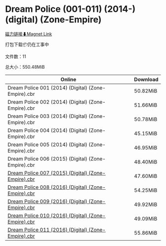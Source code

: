 # Dream Police (001-011) (2014-) (digital) (Zone-Empire)

[磁力链接⬇Magnet Link](magnet:?xt=urn:btih:70c45724c56247ee4038ec1f3020c16218c5df0d&dn=Dream%20Police%20%28001-011%29%20%282014-%29%20%28digital%29%20%28Zone-Empire%29)

打包下载📦仍在工事中

文件数：11

总大小：550.48MiB

Online | Download
--- | ---
Dream Police 001 (2014) (Digital) (Zone-Empire).cbr | 50.82MiB
Dream Police 002 (2014) (Digital) (Zone-Empire).cbr | 51.66MiB
Dream Police 003 (2014) (Digital) (Zone-Empire).cbr | 50.78MiB
Dream Police 004 (2014) (Digital) (Zone-Empire).cbr | 45.15MiB
Dream Police 005 (2014) (Digital) (Zone-Empire).cbr | 46.95MiB
Dream Police 006 (2015) (Digital) (Zone-Empire).cbr | 48.40MiB
[Dream Police 007 (2015) (Digital) (Zone-Empire).cbr](https://github.com/alicewish/markdown/blob/master/comic/Dream-Police-007-2015-Digital-Zone-Empire-cbr.md) | 47.60MiB
[Dream Police 008 (2016) (Digital) (Zone-Empire).cbr](https://github.com/alicewish/markdown/blob/master/comic/Dream-Police-008-2016-Digital-Zone-Empire-cbr.md) | 54.25MiB
[Dream Police 009 (2016) (Digital) (Zone-Empire).cbr](https://github.com/alicewish/markdown/blob/master/comic/Dream-Police-009-2016-Digital-Zone-Empire-cbr.md) | 49.92MiB
[Dream Police 010 (2016) (Digital) (Zone-Empire).cbr](https://github.com/alicewish/markdown/blob/master/comic/Dream-Police-010-2016-Digital-Zone-Empire-cbr.md) | 49.09MiB
[Dream Police 011 (2016) (Digital) (Zone-Empire).cbr](https://github.com/alicewish/markdown/blob/master/comic/Dream-Police-011-2016-Digital-Zone-Empire-cbr.md) | 55.86MiB